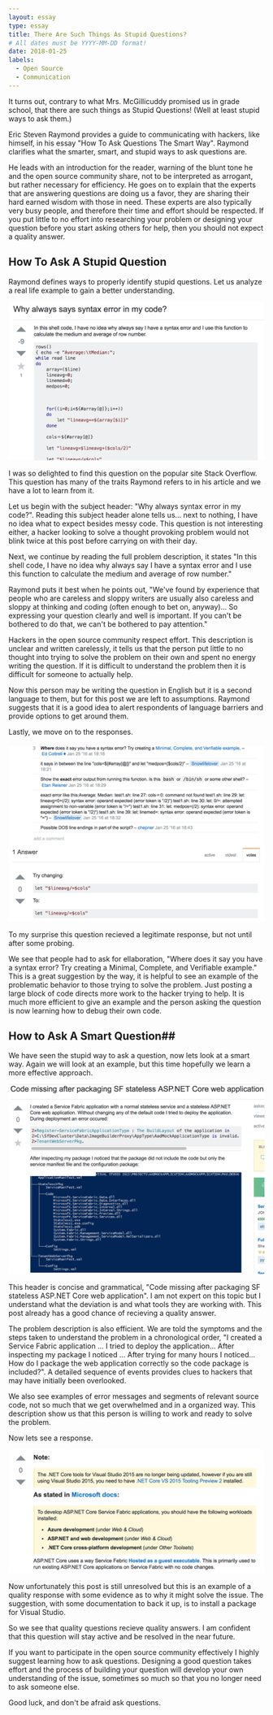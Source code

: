 ```yaml
---
layout: essay
type: essay
title: There Are Such Things As Stupid Questions?
# All dates must be YYYY-MM-DD format!
date: 2018-01-25
labels:
  - Open Source 
  - Communication
---
```


It turns out, contrary to what Mrs. McGillicuddy promised us in grade school, that there are such things as Stupid Questions! (Well at least stupid ways to ask them.) 

Eric Steven Raymond provides a guide to communicating with hackers, like himself, in his essay "How To Ask Questions The Smart Way". Raymond clarifies what the smarter, smart, and stupid ways to ask questions are. 

He leads with an introduction for the reader, warning of the blunt tone he and the open source community share, not to be interpreted as arrogant, but rather necessary for efficiency. He goes on to explain that the experts that are answering questions are doing us a favor, they are sharing their hard earned wisdom with those in need. These experts are also typically very busy people, and therefore their time and effort should be respected. If you put little to no effort into researching your problem or designing your question before you start asking others for help, then you should not expect a quality answer. 

## How To Ask A Stupid Question ##

Raymond defines ways to properly identify stupid questions. Let us analyze a real life example to gain a better understanding. 

<img class="ui large right floated rounded image" src="../images/stupidQuestion.png">

I was so delighted to find this question on the popular site Stack Overflow. This question has many of the traits Raymond refers to in his article and we have a lot to learn from it.

Let us begin with the subject header: "Why always syntax error in my code?". Reading this subject header alone tells us... next to nothing, I have no idea what to expect besides messy code. This question is not interesting either, a hacker looking to solve a thought provoking problem would not blink twice at this post before carrying on with their day.

Next, we continue by reading the full problem description, it states "In this shell code, I have no idea why always say I have a syntax error and I use this function to calculate the medium and average of row number."

Raymond puts it best when he points out, "We've found by experience that people who are careless and sloppy writers are usually also careless and sloppy at thinking and coding (often enough to bet on, anyway)... So expressing your question clearly and well is important. If you can't be bothered to do that, we can't be bothered to pay attention."

Hackers in the open source community respect effort. This description is unclear and written carelessly, it tells us that the person put little to no thought into trying to solve the problem on their own and spent no energy writing the question. If it is difficult to understand the problem then it is difficult for someone to actually help.  

Now this person may be writing the question in English but it is a second language to them, but for this post we are left to assumptions. Raymond suggests that it is a good idea to alert respondents of language barriers and provide options to get around them.

Lastly, we move on to the responses.

<img class="ui large left floated rounded image" src="../images/stupidResponse.png">

To my surprise this question recieved a legitimate response, but not until after some probing.

We see that people had to ask for ellaboration, "Where does it say you have a syntax error? Try creating a Minimal, Complete, and Verifiable example." This is a great suggestion by the way, it is helpful to see an example of the problematic behavior to those trying to solve the problem. Just posting a large block of code directs more work to the hacker trying to help. It is much more efficient to give an example and the person asking the question is now learning how to debug their own code.


## How to Ask A Smart Question##

We have seen the stupid way to ask a question, now lets look at a smart way. Again we will look at an example, but this time hopefully we learn a more effective approach.

<img class="ui large right floated rounded image" src="../images/smartQuestion.png">

This header is concise and grammatical, "Code missing after packaging SF stateless ASP.NET Core web application". I am not expert on this topic but I understand what the deviation is and what tools they are working with. This post already has a good chance of recieving a quality answer. 

The problem description is also efficient. We are told the symptoms and the steps taken to understand the problem in a chronological order, "I created a Service Fabric application ... I tried to deploy the application... After inspecting my package I noticed ... After trying for many hours I noticed... How do I package the web application correctly so the code package is included?". A detailed sequence of events provides clues to hackers that may have initially been overlooked.

We also see examples of error messages and segments of relevant source code, not so much that we get overwhelmed and in a organized way. This description show us that this person is willing to work and ready to solve the problem.

Now lets see a response. 

<img class="ui large left floated rounded image" src="../images/smartResponse.png">

Now unfortunately this post is still unresolved but this is an example of a quality response with some evidence as to why it might solve the issue. The suggestion, with some documentation to back it up, is to install a package for Visual Studio. 

So we see that quality questions recieve quality answers. I am confident that this question will stay active and be resolved in the near future.

If you want to participate in the open source community effectively I highly suggest learning how to ask questions. Designing a good question takes effort and the process of building your question will develop your own understanding of the issue, sometimes so much so that you no longer need to ask someone else. 

Good luck, and don't be afraid ask questions.
